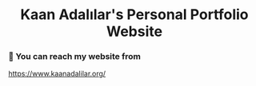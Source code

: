 <h1 align="center">Kaan Adalılar's Personal Portfolio Website </h1>

### :rocket: You can reach my website from
https://www.kaanadalilar.org/

